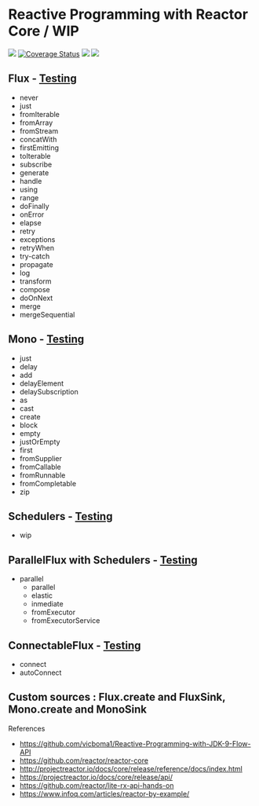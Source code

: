 # Reactive Programming with Reactor Core / WIP

[![](https://travis-ci.org/vicboma1/Reactive-Programming-with-Reactor-Core.svg?branch=master)](https://travis-ci.org/vicboma1/Reactive-Programming-with-Reactor-Core)
[![Coverage Status](https://coveralls.io/repos/github/vicboma1/Reactive-Programming-with-Reactor-Core/badge.svg?branch=master)](https://coveralls.io/github/vicboma1/Reactive-Programming-with-Reactor-Core?branch=master)  ![](https://img.shields.io/badge/Java-1.9-blue.svg)  ![](https://img.shields.io/badge/JUnit-4.11-orange.svg)

## Flux - [Testing](https://github.com/vicboma1/Reactive-Programming-with-Reactor-Core/blob/master/src/test/java/demo1/FluxTest.java)

* never
* just
* fromIterable
* fromArray
* fromStream
* concatWith
* firstEmitting
* toIterable
* subscribe
* generate
* handle
* using
* range
* doFinally
* onError
* elapse
* retry
* exceptions
* retryWhen
* try-catch
* propagate
* log
* transform
* compose
* doOnNext
* merge
* mergeSequential

## Mono - [Testing](https://github.com/vicboma1/Reactive-Programming-with-Reactor-Core/blob/master/src/test/java/demo1/MonoTest.java)

* just
* delay
* add
* delayElement
* delaySubscription
* as
* cast
* create
* block
* empty
* justOrEmpty
* first
* fromSupplier
* fromCallable
* fromRunnable
* fromCompletable 
* zip

## Schedulers - [Testing](https://github.com/vicboma1/Reactive-Programming-with-Reactor-Core/blob/master/src/test/java/demo1/schedulersTest.java)

* wip

## ParallelFlux with Schedulers - [Testing](https://github.com/vicboma1/Reactive-Programming-with-Reactor-Core/blob/master/src/test/java/demo1/parallelFlux.java)

* parallel
    * parallel
    * elastic
    * inmediate
    * fromExecutor
    * fromExecutorService

## ConnectableFlux - [Testing](https://github.com/vicboma1/Reactive-Programming-with-Reactor-Core/blob/master/src/test/java/demo1/connectableFlux.java)

* connect 
* autoConnect

## Custom sources : Flux.create and FluxSink, Mono.create and MonoSink

References
  * https://github.com/vicboma1/Reactive-Programming-with-JDK-9-Flow-API 
  * https://github.com/reactor/reactor-core
  * http://projectreactor.io/docs/core/release/reference/docs/index.html
  * https://projectreactor.io/docs/core/release/api/
  * https://github.com/reactor/lite-rx-api-hands-on
  * https://www.infoq.com/articles/reactor-by-example/
  
